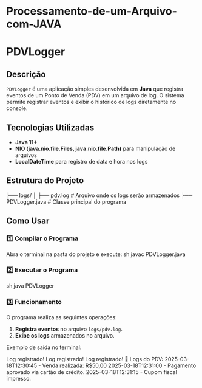# Processamento-de-um-Arquivo-com-JAVA

# PDVLogger

## Descrição
`PDVLogger` é uma aplicação simples desenvolvida em **Java** que registra eventos de um Ponto de Venda (PDV) em um arquivo de log. O sistema permite registrar eventos e exibir o histórico de logs diretamente no console.

## Tecnologias Utilizadas
- **Java 11+**
- **NIO (java.nio.file.Files, java.nio.file.Path)** para manipulação de arquivos
- **LocalDateTime** para registro de data e hora nos logs

## Estrutura do Projeto

├── logs/
│   ├── pdv.log  # Arquivo onde os logs serão armazenados
├── PDVLogger.java  # Classe principal do programa


## Como Usar

### 1️⃣ Compilar o Programa
Abra o terminal na pasta do projeto e execute:
sh
javac PDVLogger.java


### 2️⃣ Executar o Programa
sh
java PDVLogger


### 3️⃣ Funcionamento
O programa realiza as seguintes operações:
1. **Registra eventos** no arquivo `logs/pdv.log`.
2. **Exibe os logs** armazenados no arquivo.

Exemplo de saída no terminal:

Log registrado!
Log registrado!
Log registrado!
🔹 Logs do PDV:
2025-03-18T12:30:45 - Venda realizada: R$50,00
2025-03-18T12:31:00 - Pagamento aprovado via cartão de crédito.
2025-03-18T12:31:15 - Cupom fiscal impresso.
